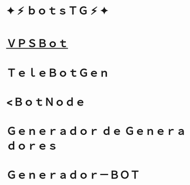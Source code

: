 # ✦ ⚡ ｂｏｔｓＴＧ ⚡ ✦

# <a href='https://github.com/drowkid-1/vpsbot'>ＶＰＳＢｏｔ</a>
# ＴｅｌｅＢｏｔＧｅｎ 
# <ＢｏｔＮｏｄｅ 
# Ｇｅｎｅｒａｄｏｒ  ｄｅ  Ｇｅｎｅｒａｄｏｒｅｓ

# Ｇｅｎｅｒａｄｏｒ－ＢＯＴ
